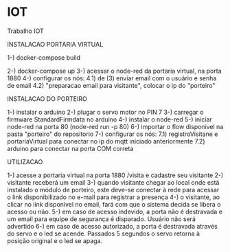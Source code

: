 # IOT
Trabalho IOT

INSTALACAO PORTARIA VIRTUAL

1-) docker-compose build

2-) docker-compose up
3-) acessar o node-red da portaria virtual, na porta 1880
4-) configurar os nós:
4.1) de (3) enviar email com o usuário e senha de email
4.2) "preparacao email para visitante", colocar o ip do "porteiro"

INSTALACAO DO PORTEIRO

1-) instalar o arduino
2-) plugar o servo motor no PIN 7
3-) carregar o firmware StandardFirmdata no arduino
4-) instalar o node-red
5-) iniciar node-red na porta 80 (node-red run -p 80)
6-) importar o flow disponivel na pasta "porteiro" do repositorio
7-) configurar os nós:
7.1) registroVisitane e portariaVirtual para conectar no ip do mqtt iniciado anteriormente
7.2) arduino para conectar na porta COM correta

UTILIZACAO

1-) acesse a portaria virtual na porta 1880 /visita e cadastre seu visitante
2-) visitante receberá um email
3-) quando visitante chegar ao local onde está instalado o módulo de porteiro, este deve-se conectar à rede para acessar o link
disponibilizado no e-mail para registrar a presença
4-) o visitante, ao clicar no link disponivel no email, fará com que o sistema decida se libera o acesso ou não.
5-) em caso de acesso indevido, a porta não é destravada e um email para equipe de segurança é disparado. Usuário não será advertido
6-) em caso de acesso autorizado, a porta é destravada através do servo e o led se acende. Passados 5 segundos o servo retorna à posição original e o led se apaga.
